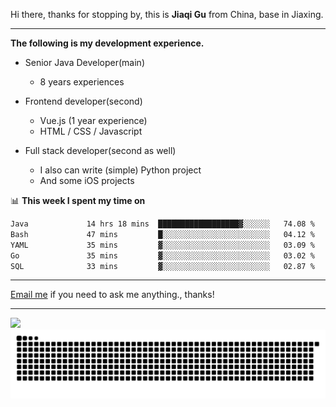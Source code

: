 Hi there, thanks for stopping by, this is **Jiaqi Gu** from China, base in Jiaxing.

---

**The following is my development experience.**

- Senior Java Developer(main)
  - 8 years experiences

- Frontend developer(second)
  - Vue.js (1 year experience)
  - HTML / CSS / Javascript
  
- Full stack developer(second as well)
  - I also can write (simple) Python project
  - And some iOS projects

📊 **This week I spent my time on**
<!--START_SECTION:waka-->

```txt
Java             14 hrs 18 mins  ██████████████████▓░░░░░░   74.08 %
Bash             47 mins         █░░░░░░░░░░░░░░░░░░░░░░░░   04.12 %
YAML             35 mins         ▓░░░░░░░░░░░░░░░░░░░░░░░░   03.09 %
Go               35 mins         ▓░░░░░░░░░░░░░░░░░░░░░░░░   03.02 %
SQL              33 mins         ▓░░░░░░░░░░░░░░░░░░░░░░░░   02.87 %
```

<!--END_SECTION:waka-->

---

[Email me](mailto:htk2klwgr@mozmail.com?subject=Hiring_from_GitHub) if you need to ask me anything., thanks!

---

![]( https://visitor-badge.glitch.me/badge?page_id=githubgujiaqi)
![]( https://github.com/droid-Q/droid-Q/raw/output/github-contribution-grid-snake.svg#gh-dark-mode-only)
